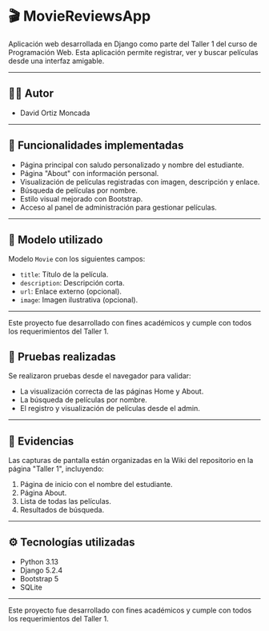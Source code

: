 # 🎬 MovieReviewsApp

Aplicación web desarrollada en Django como parte del Taller 1 del curso de Programación Web. Esta aplicación permite registrar, ver y buscar películas desde una interfaz amigable.

---

## 👨‍💻 Autor

- David Ortiz Moncada

---

## 📌 Funcionalidades implementadas

- Página principal con saludo personalizado y nombre del estudiante.
- Página "About" con información personal.
- Visualización de películas registradas con imagen, descripción y enlace.
- Búsqueda de películas por nombre.
- Estilo visual mejorado con Bootstrap.
- Acceso al panel de administración para gestionar películas.

---

## 🧱 Modelo utilizado

Modelo `Movie` con los siguientes campos:

- `title`: Título de la película.
- `description`: Descripción corta.
- `url`: Enlace externo (opcional).
- `image`: Imagen ilustrativa (opcional).

---

Este proyecto fue desarrollado con fines académicos y cumple con todos los requerimientos del Taller 1.


## 🧪 Pruebas realizadas

Se realizaron pruebas desde el navegador para validar:

- La visualización correcta de las páginas Home y About.
- La búsqueda de películas por nombre.
- El registro y visualización de películas desde el admin.

---

## 📸 Evidencias

Las capturas de pantalla están organizadas en la Wiki del repositorio en la página "Taller 1", incluyendo:

1. Página de inicio con el nombre del estudiante.
2. Página About.
3. Lista de todas las películas.
4. Resultados de búsqueda.

---

## ⚙️ Tecnologías utilizadas

- Python 3.13
- Django 5.2.4
- Bootstrap 5
- SQLite


---

Este proyecto fue desarrollado con fines académicos y cumple con todos los requerimientos del Taller 1.


